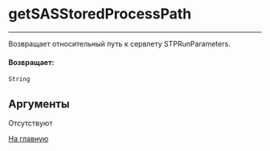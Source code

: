 # getSASStoredProcessPath

---

Возвращает относительный путь к сервлету STPRunParameters.

#### Возвращает:

`String`

## Аргументы

Отсутствуют



[На главную](./ecmfunctions/)